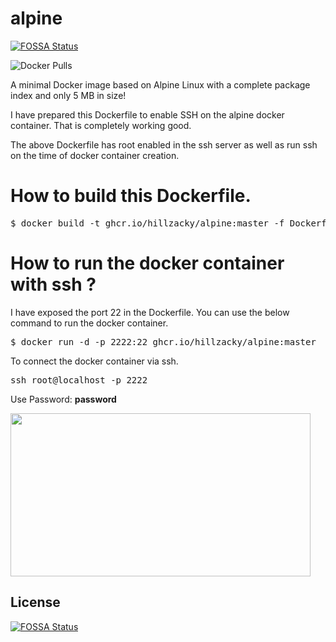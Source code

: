 # alpine
[![FOSSA Status](https://app.fossa.com/api/projects/git%2Bgithub.com%2Fhillzacky%2Falpine.svg?type=shield)](https://app.fossa.com/projects/git%2Bgithub.com%2Fhillzacky%2Falpine?ref=badge_shield)

<img alt="Docker Pulls" src="https://img.shields.io/docker/pulls/hillzacky/alpine?style=plastic">

A minimal Docker image based on Alpine Linux with a complete package index and only 5 MB in size!

I have prepared this Dockerfile to enable SSH on the alpine docker container.
That is completely working good. 

The above Dockerfile has root enabled in the ssh server as well as run ssh on the time of docker 
container creation.
# How to build this Dockerfile.
<pre>
$ docker build -t ghcr.io/hillzacky/alpine:master -f Dockerfile .
</pre>

# How to run the docker container with ssh ?

I have exposed the port 22 in the Dockerfile. You can use the below command to run the docker container.

<pre>
$ docker run -d -p 2222:22 ghcr.io/hillzacky/alpine:master
</pre>

To connect the docker container via ssh.

<pre>
ssh root@localhost -p 2222
</pre>
Use Password: <b> password </b>

<img src="https://media.giphy.com/media/3o7buaZCmo40ZzIQ00/giphy.gif" width="480" height="260.9059233449477">


## License
[![FOSSA Status](https://app.fossa.com/api/projects/git%2Bgithub.com%2Fhillzacky%2Falpine.svg?type=large)](https://app.fossa.com/projects/git%2Bgithub.com%2Fhillzacky%2Falpine?ref=badge_large)
